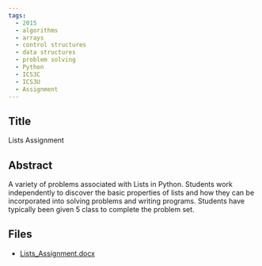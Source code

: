 ```yaml
---
tags:
  - 2015
  - algorithms
  - arrays
  - control structures
  - data structures
  - problem solving
  - Python
  - ICS3C
  - ICS3U
  - Assignment
---
```

    
## Title

Lists Assignment

## Abstract

A variety of problems associated with Lists in Python. Students work independently to discover the basic properties of lists and how they can be incorporated into solving problems and writing programs. Students have typically been given 5 class to complete the problem set.

## Files

- [Lists_Assignment.docx](https://www.russellgordon.ca/acse/cemc-cse-resources/resources/2015/Will_Truong/Lists_Assignment.docx)
